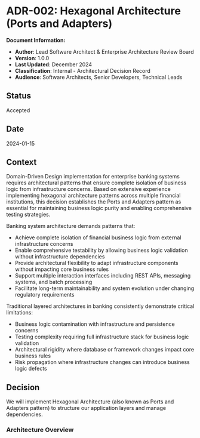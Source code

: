 # ADR-002: Hexagonal Architecture (Ports and Adapters)

**Document Information:**
- **Author**: Lead Software Architect & Enterprise Architecture Review Board
- **Version**: 1.0.0
- **Last Updated**: December 2024
- **Classification**: Internal - Architectural Decision Record
- **Audience**: Software Architects, Senior Developers, Technical Leads

## Status
Accepted

## Date
2024-01-15

## Context

Domain-Driven Design implementation for enterprise banking systems requires architectural patterns that ensure complete isolation of business logic from infrastructure concerns. Based on extensive experience implementing hexagonal architecture patterns across multiple financial institutions, this decision establishes the Ports and Adapters pattern as essential for maintaining business logic purity and enabling comprehensive testing strategies.

Banking system architecture demands patterns that:
- Achieve complete isolation of financial business logic from external infrastructure concerns
- Enable comprehensive testability by allowing business logic validation without infrastructure dependencies
- Provide architectural flexibility to adapt infrastructure components without impacting core business rules
- Support multiple interaction interfaces including REST APIs, messaging systems, and batch processing
- Facilitate long-term maintainability and system evolution under changing regulatory requirements

Traditional layered architectures in banking consistently demonstrate critical limitations:
- Business logic contamination with infrastructure and persistence concerns
- Testing complexity requiring full infrastructure stack for business logic validation
- Architectural rigidity where database or framework changes impact core business rules
- Risk propagation where infrastructure changes can introduce business logic defects

## Decision

We will implement Hexagonal Architecture (also known as Ports and Adapters pattern) to structure our application layers and manage dependencies.

### Architecture Overview

